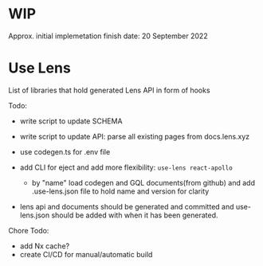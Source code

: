 # WIP
Approx. initial implemetation finish date: 20 September 2022

# Use Lens

List of libraries that hold generated Lens API in form of hooks

Todo:
- write script to update SCHEMA
- write script to update API: parse all existing pages from docs.lens.xyz
- use codegen.ts for .env file
- add CLI for eject and add more flexibility: `use-lens react-apollo`
  - by "name" load codegen and GQL documents(from github) and add .use-lens.json file to hold name and version for clarity

- lens api and documents should be generated and committed and use-lens.json should be added with when it has been generated.

Chore Todo:
- add Nx cache?
- create CI/CD for manual/automatic build
